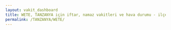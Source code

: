```yaml
---
layout: vakit_dashboard
title: WETE, TANZANYA için iftar, namaz vakitleri ve hava durumu - ilçe/eyalet seç
permalink: /TANZANYA/WETE/
---
```


<script type="text/javascript">
  var GLOBAL_COUNTRY = 'TANZANYA';
  var GLOBAL_CITY = 'WETE';
  var GLOBAL_STATE = '';
  var lat = 72;
  var lon = 21;
</script>
